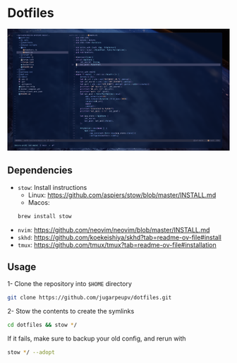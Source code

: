 # Dotfiles

![](./docs/desktop_setup.png)

## Dependencies

- `stow`: Install instructions
    * Linux: https://github.com/aspiers/stow/blob/master/INSTALL.md
    * Macos: 
    ```sh
    brew install stow
    ```
- `nvim`: https://github.com/neovim/neovim/blob/master/INSTALL.md
- `skhd`: https://github.com/koekeishiya/skhd?tab=readme-ov-file#install
- `tmux`: https://github.com/tmux/tmux?tab=readme-ov-file#installation


## Usage

1- Clone the repository into `$HOME` directory
```sh
git clone https://github.com/jugarpeupv/dotfiles.git
```

2- Stow the contents to create the symlinks
```sh
cd dotfiles && stow */
```

If it fails, make sure to backup your old config, and rerun with
```sh
stow */ --adopt
```
